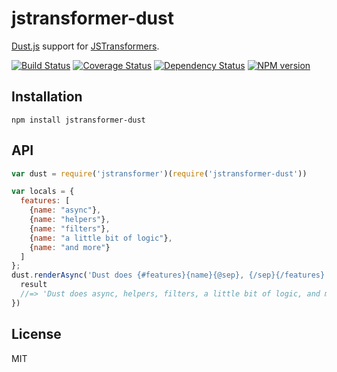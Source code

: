 # jstransformer-dust

[Dust.js](http://github.com/linkedin/dustjs) support for [JSTransformers](http://github.com/jstransformers).

[![Build Status](https://img.shields.io/travis/jstransformers/jstransformer-dust/master.svg)](https://travis-ci.org/jstransformers/jstransformer-dust)
[![Coverage Status](https://img.shields.io/coveralls/jstransformers/jstransformer-dust/master.svg)](https://coveralls.io/r/jstransformers/jstransformer-dust?branch=master)
[![Dependency Status](https://img.shields.io/david/jstransformers/jstransformer-dust/master.svg)](http://david-dm.org/jstransformers/jstransformer-dust)
[![NPM version](https://img.shields.io/npm/v/jstransformer-dust.svg)](https://www.npmjs.org/package/jstransformer-dust)

## Installation

    npm install jstransformer-dust

## API

```js
var dust = require('jstransformer')(require('jstransformer-dust'))

var locals = {
  features: [
    {name: "async"},
    {name: "helpers"},
    {name: "filters"},
    {name: "a little bit of logic"},
    {name: "and more"}
  ]
};
dust.renderAsync('Dust does {#features}{name}{@sep}, {/sep}{/features}!', locals).then(function (result) {
  result
  //=> 'Dust does async, helpers, filters, a little bit of logic, and more!'
})
```

## License

MIT
